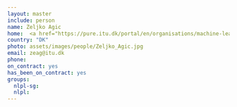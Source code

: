 ```yaml
---
layout: master
include: person
name: Zeljko Agic
home:  <a href="https://pure.itu.dk/portal/en/organisations/machine-learning(5f657c5d-532f-41df-b1e5-891f50d7062b).html">ITU</a>
country: "DK"
photo: assets/images/people/Zeljko_Agic.jpg
email: zeag@itu.dk
phone:
on_contract: yes
has_been_on_contract: yes
groups:
  nlpl-sg:
  nlpl:
---
```

